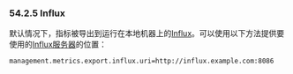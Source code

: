 ### 54.2.5 Influx

默认情况下，指标被导出到运行在本地机器上的[Influx](http://micrometer.io/docs/registry/influx)。可以使用以下方法提供要使用的[Influx服务器](https://www.influxdata.com/)的位置：
```properties
management.metrics.export.influx.uri=http://influx.example.com:8086
```
